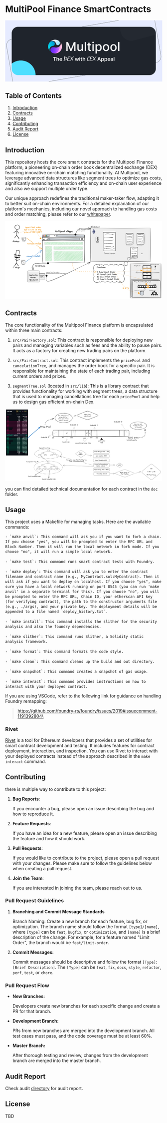 # MultiPool Finance SmartContracts



![Multipool Finance](./doc/cover.webp)


## Table of Contents
1. [Introduction](#introduction)
2. [Contracts](#contracts)
3. [Usage](#usage)
4. [Contributing](#contributing)
5. [Audit Report](#audit-report)
5. [License](#license)


## Introduction
<a name="introduction"></a>

This repository hosts the core smart contracts for the Multipool Finance platform, a pioneering on-chain order book decentralized exchange (DEX) featuring innovative on-chain matching functionality. At Multipool, we leverage advanced data structures like segment trees to optimize gas costs, significantly enhancing transaction efficiency and on-chain user experience and also we support multiple order type.

Our unique approach redefines the traditional maker-taker flow, adapting it to better suit on-chain environments. For a detailed explanation of our platform's mechanics, including our novel approach to handling gas costs and order matching, please refer to our [whitepaper](https://whitepaper.multipool.finance/).

![Multipool Finance](./doc/diagram-2.png)


## Contracts
<a name="contracts"></a>

The core functionality of the Multipool Finance platform is encapsulated within three main contracts:


1. `src/PairFactory.sol`: This contract is responsible for deploying new pairs and managing variables such as fees and the ability to pause pairs. It acts as a factory for creating new trading pairs on the platform.

2. `src/PairContract.sol`: This contract implements the `pricePool` and `cancelationTree`, and manages the order book for a specific pair. It is responsible for maintaining the state of each trading pair, including current orders and prices.

3. `segmentTree.sol` (located in `src/lib`): This is a library contract that provides functionality for working with segment trees, a data structure that is used to managing cancellations tree for each `pricePool` and help us to design gas efficient on-chain Dex.


![Multipool Finance](./doc/diagram-1.png)

you can find detailed technical documentation for each contract in the `doc` folder.


## Usage
<a name="usage"></a>

This project uses a Makefile for managing tasks. Here are the available commands:

```
- `make anvil`: This command will ask you if you want to fork a chain. If you choose "yes", you will be prompted to enter the RPC URL and Block Number. Then it will run the local network in fork mode. If you choose "no", it will run a simple local network.

- `make test`: This command runs smart contract tests with Foundry.

- `make deploy`: This command will ask you to enter the contract filename and contract name (e.g., MyContract.sol:MyContract). Then it will ask if you want to deploy on localhost. If you choose "yes", make sure you have a local network running on port 8545 (you can run 'make anvil' in a separate terminal for this). If you choose "no", you will be prompted to enter the RPC URL, Chain ID, your etherscan API key (for verifying contract), the path to the constructor arguments file (e.g., ./args), and your private key. The deployment details will be appended to a file named `deploy_history.txt`.

- `make install`: This command installs the slither for the security analysis and also the foundry dependencies.

- `make slither`: This command runs Slither, a Solidity static analysis framework.

- `make format`: This command formats the code style.

- `make clean`: This command cleans up the build and out directory.

- `make snapshot`: This command creates a snapshot of gas usage.

- `make interact`: This command provides instructions on how to interact with your deployed contract.
```




If you are using VSCode, refer to the following link for guidance on handling Foundry remapping:

> https://github.com/foundry-rs/foundry/issues/2019#issuecomment-1191392804\

### Rivet
<a name="Rivet"></a>

[Rivet](https://github.com/paradigmxyz/rivet/tree/main) is a tool for Ethereum developers that provides a set of utilities for smart contract development and testing. It includes features for contract deployment, interaction, and inspection. You can use Rivet to interact with your deployed contracts instead of the approach described in the `make interact` command.

## Contributing
<a name="contributing"></a>

there is multiple way to contribute to this project:
1. **Bug Reports**: 

    If you encounter a bug, please open an issue describing the bug and how to reproduce it.
2. **Feature Requests**: 

    If you have an idea for a new feature, please open an issue describing the feature and how it should work.
3. **Pull Requests**: 

    If you would like to contribute to the project, please open a pull request with your changes. Please make sure to follow the guidelines below when creating a pull request.
4. **Join the Team**: 
        
    If you are interested in joining the team, please reach out to us.

### Pull Request Guidelines
1. **Branching and Commit Message Standards**

    Branch Naming: Create a new branch for each feature, bug fix, or optimization. The branch name should follow the format `[type]/[name]`, where `[type]` can be `feat`, `bugfix`, or `optimization`, and `[name]` is a brief description of the change. For example, for a feature named "Limit Order", the branch would be `feat/limit-order`.

2. **Commit Messages:**

     Commit messages should be descriptive and follow the format `[Type]`: `[Brief Description]`. The `[Type]` can be `feat`, `fix`, `docs`, `style`, `refactor`, `perf`, `test`, or `chore`.

### Pull Request Flow
* **New Branches:** 
    
    Developers create new branches for each specific change and create a PR for that branch.
* **Development Branch:** 

    PRs from new branches are merged into the development branch. All test cases must pass, and the code coverage must be at least 60%.
* **Master Branch:** 

    After thorough testing and review, changes from the development branch are merged into the master branch.



## Audit Report
<a name="audits"></a>
Check audit [directory](./audits/audit.md) for audit report. 

## License
<a name="license"></a>
TBD